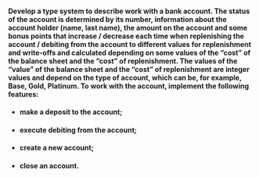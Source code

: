 #### Develop a type system to describe work with a bank account. The status of the account is determined by its number, information about the account holder (name, last name), the amount on the account and some bonus points that increase / decrease each time when replenishing the account / debiting from the account to different values for replenishment and write-offs and calculated depending on some values ​​of the “cost” of the balance sheet and the “cost” of replenishment. The values of the “value” of the balance sheet and the “cost” of replenishment are integer values and depend on the type of account, which can be, for example, Base, Gold, Platinum. To work with the account, implement the following features: 
+ #### make a deposit to the account;
+ #### execute debiting from the account;
+ #### create a new account;
+ #### close an account.
